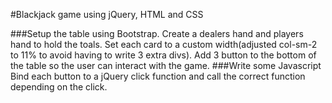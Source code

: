 #Blackjack game using jQuery, HTML and CSS

###Setup the table using Bootstrap. Create a dealers hand and players hand to hold the toals.
Set each card to a custom width(adjusted col-sm-2 to 11% to avoid having to write 3 extra divs).
Add 3 button to the bottom of the table so the user can interact with the game.
###Write some Javascript
Bind each button to a jQuery click function and call the correct function depending on the click.